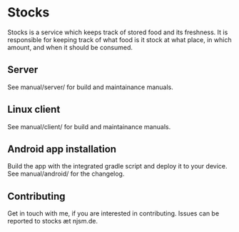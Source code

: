 # Stocks

Stocks is a service which keeps track of stored food and its freshness. It
is responsible for keeping track of what food is it stock at what place,
in which amount, and when it should be consumed.

## Server

See manual/server/ for build and maintainance manuals.

## Linux client

See manual/client/ for build and maintainance manuals.

## Android app installation

Build the app with the integrated gradle script and deploy it to your device.
See manual/android/ for the changelog.

## Contributing

Get in touch with me, if you are interested in contributing. Issues can be
reported to stocks æt njsm.de.


